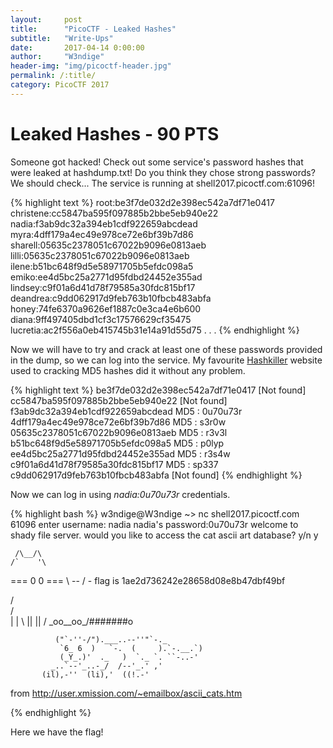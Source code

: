 ```yaml
---
layout:     post
title:      "PicoCTF - Leaked Hashes"
subtitle:   "Write-Ups"
date:       2017-04-14 0:00:00
author:     "W3ndige"
header-img: "img/picoctf-header.jpg"
permalink: /:title/
category: PicoCTF 2017
---
```

<h1>Leaked Hashes - 90 PTS</h1>

<p>Someone got hacked! Check out some service's password hashes that were leaked at hashdump.txt! Do you think they chose strong passwords? We should check... The service is running at shell2017.picoctf.com:61096!</p>

{% highlight text %}
root:be3f7de032d2e398ec542a7df71e0417
christene:cc5847ba595f097885b2bbe5eb940e22
nadia:f3ab9dc32a394eb1cdf922659abcdead
myra:4dff179a4ec49e978ce72e6bf39b7d86
sharell:05635c2378051c67022b9096e0813aeb
lilli:05635c2378051c67022b9096e0813aeb
ilene:b51bc648f9d5e58971705b5efdc098a5
emiko:ee4d5bc25a2771d95fdbd24452e355ad
lindsey:c9f01a6d41d78f79585a30fdc815bf17
deandrea:c9dd062917d9feb763b10fbcb483abfa
honey:74fe6370a9626ef1887c0e3ca4e6b600
diana:9ff497405dbd1cf3c17576629cf35475
lucretia:ac2f556a0eb415745b31e14a91d55d75
.
.
.
{% endhighlight %}

<p>Now we will have to try and crack at least one of these passwords provided in the dump, so we can log into the service. My favourite <a href="https://hashkiller.co.uk/md5-decrypter.aspx">Hashkiller</a> website used to cracking MD5 hashes did it without any problem. </p>

{% highlight text %}
be3f7de032d2e398ec542a7df71e0417 [Not found]
cc5847ba595f097885b2bbe5eb940e22 [Not found]
f3ab9dc32a394eb1cdf922659abcdead MD5 : 0u70u73r
4dff179a4ec49e978ce72e6bf39b7d86 MD5 : s3r0w
05635c2378051c67022b9096e0813aeb MD5 : r3v3l
b51bc648f9d5e58971705b5efdc098a5 MD5 : p0lyp
ee4d5bc25a2771d95fdbd24452e355ad MD5 : r3s4w
c9f01a6d41d78f79585a30fdc815bf17 MD5 : sp337
c9dd062917d9feb763b10fbcb483abfa [Not found]
{% endhighlight %}

<p>Now we can log in using <i>nadia:0u70u73r</i> credentials. </p>

{% highlight bash %}
w3ndige@W3ndige ~> nc shell2017.picoctf.com 61096
enter username:
nadia
nadia's password:0u70u73r
welcome to shady file server. would you like to access the cat ascii art database? y/n
y

     /\__/\
    /`    '\
  === 0  0 ===
    \  --  /    - flag is 1ae2d736242e28658d08e8b47dbf49bf

   /        \
  /          \
 |            |
  \  ||  ||  /
   \_oo__oo_/#######o

              ("`-''-/").___..--''"`-._
               `6_ 6  )   `-.  (     ).`-.__.`)
               (_Y_.)'  ._   )  `._ `. ``-..-'
             _..`--'_..-_/  /--'_.' ,'
           (il),-''  (li),'  ((!.-'

from http://user.xmission.com/~emailbox/ascii_cats.htm

{% endhighlight %}

<p>Here we have the flag! </p>
